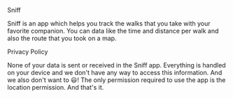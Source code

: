 
Sniff

Sniff is an app which helps you track the walks that you take with your favorite companion. You can data like the time and distance per walk and also the route that you took on a map.

Privacy Policy

None of your data is sent or received in the Sniff app. Everything is handled on your device and we don't have any way to access this information. And we also don't want to 😃! The only permission required to use the app is the location permission. And that's it.
